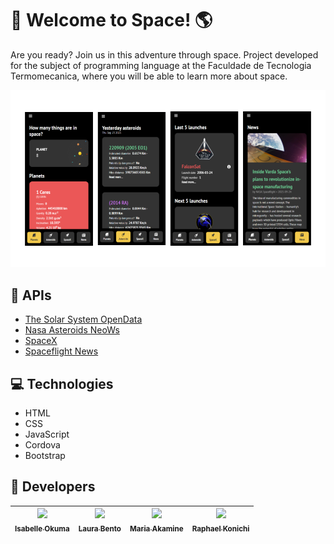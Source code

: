 # 🚀 Welcome to Space! 🌎
Are you ready? Join us in this adventure through space. 
Project developed for the subject of programming language at the Faculdade de Tecnologia Termomecanica, where you will be able to learn more about space.

![Design preview](preview/preview.png)

## 🔗 APIs
- [The Solar System OpenData](https://api.le-systeme-solaire.net/en/)
- [Nasa Asteroids NeoWs](https://api.nasa.gov)
- [SpaceX](https://github.com/r-spacex/SpaceX-API)
- [Spaceflight News](https://api.spaceflightnewsapi.net/v3/documentation#)

## 💻 Technologies
- HTML
- CSS
- JavaScript
- Cordova
- Bootstrap

## 👥 Developers
[<img src="https://avatars.githubusercontent.com/u/71194171?s=400&u=071f7791bb03f8e102d835bdb9c2f0d3d24e8a34&v=" width=115 > <br> <sub> Isabelle Okuma </sub>](https://github.com/isabelleokuma) | [<img src="https://avatars.githubusercontent.com/u/54412527?s=400&u=071f7791bb03f8e102d835bdb9c2f0d3d24e8a34&v=" width=115 > <br> <sub> Laura Bento </sub>](https://github.com/laurabento) | [<img src="https://avatars.githubusercontent.com/u/71193719?s=400&u=071f7791bb03f8e102d835bdb9c2f0d3d24e8a34&v=" width=115 > <br> <sub> Maria Akamine </sub>](https://github.com/mariagabs) | [<img src="https://avatars.githubusercontent.com/u/56551507?s=400&u=071f7791bb03f8e102d835bdb9c2f0d3d24e8a34&v=" width=115 > <br> <sub> Raphael Konichi </sub>](https://github.com/raphaelkonichi) |
| :---: | :---: | :---: | :---: | 
